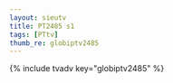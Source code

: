 ```yaml
--- 
layout: sieutv
title: PT2485 s1
tags: [PTtv]
thumb_re: globiptv2485
---
```

{% include tvadv key="globiptv2485" %} 
